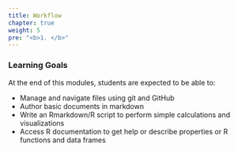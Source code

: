 ```yaml
---
title: Workflow
chapter: true
weight: 5
pre: "<b>1. </b>"
---
```


### Learning Goals

At the end of this modules, students are expected to be able to:

- Manage and navigate files using git and GitHub
- Author basic documents in markdown
- Write an Rmarkdown/R script to perform simple calculations and visualizations
- Access R documentation to get help or describe properties or R functions and data frames

  
  
